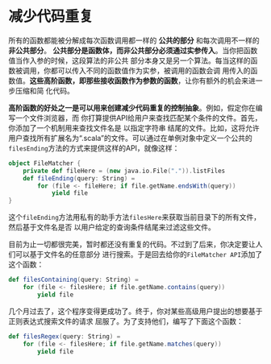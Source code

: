 减少代码重复
================================================================================
所有的函数都能被分解成每次函数调用都一样的 **公共的部分** 和每次调用不一样的 **非公共部分**。
**公共部分是函数体，而非公共部分必须通过实参传入**。当你把函数值当作入参的时候，这段算法的非公共
部分本身又是另一个算法。每当这样的函数被调用，你都可以传入不同的函数值作为实参，被调用的函数会调
用传入的函数值。**这些高阶函数，即那些接收函数作为参数的函数**，让你有额外的机会来进一步压缩和简
化代码。

**高阶函数的好处之一是可以用来创建减少代码重复的控制抽象**。例如，假定你在编写一个文件浏览器，而
你打算提供API给用户来查找匹配某个条件的文件。首先，你添加了一个机制用来查找文件名是 以指定字符串
结尾的文件。比如，这将允许用户查找所有扩展名为“.scala”的文件。可以通过在单例对象中定义一个公共的
`filesEnding`方法的方式来提供这样的API，就像这样：
```scala
object FileMatcher {
    private def fileHere = (new java.io.File(".")).listFiles
    def fileEnding(query: String) = 
        for (file <- fileHere; if file.getName.endsWith(query))
            yield file
}
```
这个`fileEnding`方法用私有的助手方法`filesHere`来获取当前目录下的所有文件，然后基于文件名是否
以用户给定的查询条件结尾来过滤这些文件。

目前为止一切都很完美，暂时都还没有重复的代码。不过到了后来，你决定要让人们可以基于文件名的任意部分
进行搜索。于是回去给你的`FileMatcher API`添加了这个函数：
```scala
def filesContaining(query: String) = 
    for (file <- filesHere; if file.getName.contains(query))
        yield file
```
几个月过去了，这个程序变得更成功了。终于，你对某些高级用户提出的想要基于正则表达式搜索文件的请求
屈服了。为了支持他们，编写了下面这个函数：
```scala
def filesRegex(query: String) = 
    for (file <- filesHere; if file.getName.matches(query))
        yield file
```
